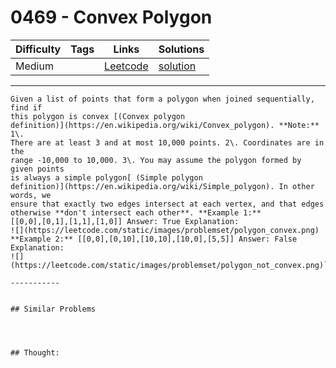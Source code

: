 # 0469 - Convex Polygon

Difficulty  | Tags | Links | Solutions
----------- | ---- | ----- | -----
Medium |  | [Leetcode](https://leetcode.com/problems/convex-polygon) | [solution](https://leetcode.com/problems/convex-polygon/solution/)


-----------

```
Given a list of points that form a polygon when joined sequentially, find if
this polygon is convex [(Convex polygon
definition)](https://en.wikipedia.org/wiki/Convex_polygon). **Note:** 1\.
There are at least 3 and at most 10,000 points. 2\. Coordinates are in the
range -10,000 to 10,000. 3\. You may assume the polygon formed by given points
is always a simple polygon[ (Simple polygon
definition)](https://en.wikipedia.org/wiki/Simple_polygon). In other words, we
ensure that exactly two edges intersect at each vertex, and that edges
otherwise **don't intersect each other**. **Example 1:**
[[0,0],[0,1],[1,1],[1,0]] Answer: True Explanation:
![](https://leetcode.com/static/images/problemset/polygon_convex.png)
**Example 2:** [[0,0],[0,10],[10,10],[10,0],[5,5]] Answer: False Explanation:
![](https://leetcode.com/static/images/problemset/polygon_not_convex.png)```

-----------


## Similar Problems




## Thought:
